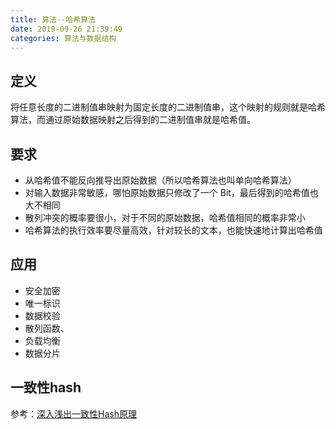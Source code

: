 ```yaml
---
title: 算法--哈希算法
date: 2019-09-26 21:39:49
categories: 算法与数据结构
---
```

## 定义
将任意长度的二进制值串映射为固定长度的二进制值串，这个映射的规则就是哈希算法，而通过原始数据映射之后得到的二进制值串就是哈希值。

## 要求
* 从哈希值不能反向推导出原始数据（所以哈希算法也叫单向哈希算法）
* 对输入数据非常敏感，哪怕原始数据只修改了一个 Bit，最后得到的哈希值也大不相同
* 散列冲突的概率要很小，对于不同的原始数据，哈希值相同的概率非常小
* 哈希算法的执行效率要尽量高效，针对较长的文本，也能快速地计算出哈希值

## 应用
* 安全加密
* 唯一标识
* 数据校验
* 散列函数、
* 负载均衡
* 数据分片

## 一致性hash
参考：[深入浅出一致性Hash原理](https://www.jianshu.com/p/e968c081f563)